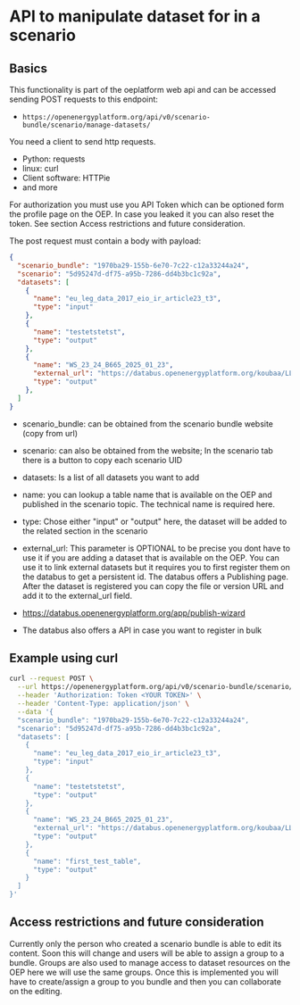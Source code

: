 # API to manipulate dataset for in a scenario

## Basics

This functionality is part of the oeplatform web api and can be accessed sending POST requests to this endpoint:

- `https://openenergyplatform.org/api/v0/scenario-bundle/scenario/manage-datasets/`

You need a client to send http requests.

- Python: requests
- linux: curl
- Client software: HTTPie
- and more

For authorization you must use you API Token which can be optioned form the profile page on the OEP. In case you leaked it you can also reset the token. See section Access restrictions and future consideration.

The post request must contain a body with payload:

``` json
{
  "scenario_bundle": "1970ba29-155b-6e70-7c22-c12a33244a24",
  "scenario": "5d95247d-df75-a95b-7286-dd4b3bc1c92a",
  "datasets": [
    {
      "name": "eu_leg_data_2017_eio_ir_article23_t3",
      "type": "input"
    },
    {
      "name": "testetstetst",
      "type": "output"
    },
    {
      "name": "WS_23_24_B665_2025_01_23",
      "external_url": "https://databus.openenergyplatform.org/koubaa/LLEC_Dataset/WS_23_24_B665_2025_01_23/WS_23_24_B665_2025_01_23",
      "type": "output"
    },
  ]
}
```

- scenario_bundle: can be obtained from the scenario bundle website (copy from url)
- scenario: can also be obtained from the website; In the scenario tab there is a button to copy each scenario UID
- datasets: Is a list of all datasets you want to add
- name: you can lookup a table name that is available on the OEP and published in the scenario topic. The technical name is required here.
- type: Chose either "input" or "output" here, the dataset will be added to the related section in the scenario
- external_url: This parameter is OPTIONAL to be precise you dont have to use it if you are adding a dataset that is available on the OEP. You can use it to link external datasets but it requires you to first register them on the databus to get a persistent id. The databus offers a Publishing page. After the dataset is registered you can copy the file or version URL and add it to the external_url field.

- <https://databus.openenergyplatform.org/app/publish-wizard>
- The databus also offers a API in case you want to register in bulk

## Example using curl

``` bash
curl --request POST \
  --url https://openenergyplatform.org/api/v0/scenario-bundle/scenario/manage-datasets/ \
  --header 'Authorization: Token <YOUR TOKEN>' \
  --header 'Content-Type: application/json' \
  --data '{
  "scenario_bundle": "1970ba29-155b-6e70-7c22-c12a33244a24",
  "scenario": "5d95247d-df75-a95b-7286-dd4b3bc1c92a",
  "datasets": [
    {
      "name": "eu_leg_data_2017_eio_ir_article23_t3",
      "type": "input"
    },
    {
      "name": "testetstetst",
      "type": "output"
    },
    {
      "name": "WS_23_24_B665_2025_01_23",
      "external_url": "https://databus.openenergyplatform.org/koubaa/LLEC_Dataset/WS_23_24_B665_2025_01_23/WS_23_24_B665_2025_01_23",
      "type": "output"
    },
    {
      "name": "first_test_table",
      "type": "output"
    }
  ]
}'
```

## Access restrictions and future consideration

Currently only the person who created a scenario bundle is able to edit its content. Soon this will change and users will be able to assign a group to a bundle. Groups are also used to manage access to dataset resources on the OEP here we will use the same groups. Once this is implemented you will have to create/assign a group to you bundle and then you can collaborate on the editing.
